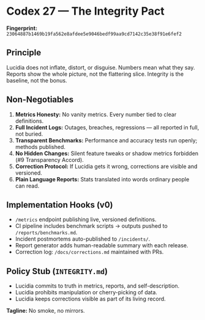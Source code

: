 # Codex 27 — The Integrity Pact

**Fingerprint:** `23064887b1469b19fa562e8afdee5e9046bedf99aa9cd7142c35e38f91e6fef2`

## Principle
Lucidia does not inflate, distort, or disguise. Numbers mean what they say. Reports show the whole picture, not the flattering slice. Integrity is the baseline, not the bonus.

## Non-Negotiables
1. **Metrics Honesty:** No vanity metrics. Every number tied to clear definitions.
2. **Full Incident Logs:** Outages, breaches, regressions — all reported in full, not buried.
3. **Transparent Benchmarks:** Performance and accuracy tests run openly; methods published.
4. **No Hidden Changes:** Silent feature tweaks or shadow metrics forbidden (#9 Transparency Accord).
5. **Correction Protocol:** If Lucidia gets it wrong, corrections are visible and versioned.
6. **Plain Language Reports:** Stats translated into words ordinary people can read.

## Implementation Hooks (v0)
- `/metrics` endpoint publishing live, versioned definitions.
- CI pipeline includes benchmark scripts → outputs pushed to `/reports/benchmarks.md`.
- Incident postmortems auto-published to `/incidents/`.
- Report generator adds human-readable summary with each release.
- Correction log: `/docs/corrections.md` maintained with PRs.

## Policy Stub (`INTEGRITY.md`)
- Lucidia commits to truth in metrics, reports, and self-description.
- Lucidia prohibits manipulation or cherry-picking of data.
- Lucidia keeps corrections visible as part of its living record.

**Tagline:** No smoke, no mirrors.

